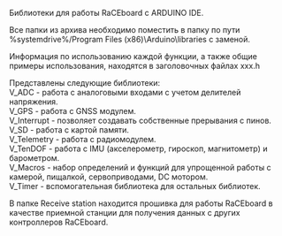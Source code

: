 Библиотеки для работы RaCEboard с ARDUINO IDE.

Все папки из архива необходимо поместить в папку  по пути %systemdrive%/Program Files (x86)\Arduino\libraries с заменой.

Информация по использованию каждой функции, а также общие примеры использования, находятся в заголовочных файлах xxx.h

Представлены следующие библиотеки:
<br> V_ADC - работа с аналоговыми входами с учетом делителей напряжения. <br>V_GPS - работа с GNSS модулем.<br>V_Interrupt - позволяет создавать собственные прерывания с пинов. <br>V_SD - работа с картой памяти. <br>V_Telemetry - работа с радиомодулем.<br>V_TenDOF - работа с IMU (акселерометр, гироскоп, магнитометр) и барометром. <br>V_Macros - набор определений и функций для упрощенной работы с камерой, пищалкой, сервоприводами, DC мотором. <br>V_Timer - вспомогательная библиотека для остальных библиотек.</br> 

В папке Receive station находится прошивка для работы RaCEboard в качестве приемной станции для получения данных с других контроллеров RaCEboard.
